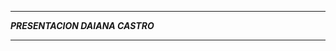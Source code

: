 ---------------------------------------------------------------------------------------------------------------------------------------------------------------------------------

***PRESENTACION DAIANA CASTRO*** 

---------------------------------------------------------------------------------------------------------------------------------------------------------------------------------

